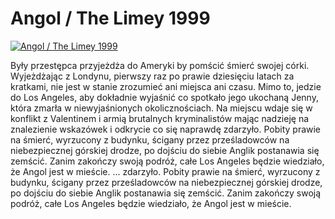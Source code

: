Angol / The Limey 1999 
=============
[![Angol / The Limey 1999 ](http://vidos.pl/images/player.gif)](http://vidos.pl/angol-the-limey-1999)

 Były przestępca przyjeżdża do Ameryki by pomścić śmierć swojej córki. Wyjeżdżając z Londynu, pierwszy raz po prawie dziesięciu latach za kratkami, nie jest w stanie zrozumieć ani miejsca ani czasu. Mimo to, jedzie do Los Angeles, aby dokładnie wyjaśnić co spotkało jego ukochaną Jenny, która zmarła w niewyjaśnionych okolicznościach. Na miejscu wdaje się w konflikt z Valentinem i armią brutalnych kryminalistów mając nadzieję na znalezienie wskazówek i odkrycie co się naprawdę zdarzyło. Pobity prawie na śmierć, wyrzucony z budynku, ścigany przez prześladowców na niebezpiecznej górskiej drodze, po dojściu do siebie Anglik postanawia się zemścić. Zanim zakończy swoją podróż, całe Los Angeles będzie wiedziało, że Angol jest w mieście.   ... zdarzyło. Pobity prawie na śmierć, wyrzucony z budynku, ścigany przez prześladowców na niebezpiecznej górskiej drodze, po dojściu do siebie Anglik postanawia się zemścić. Zanim zakończy swoją podróż, całe Los Angeles będzie wiedziało, że Angol jest w mieście.
